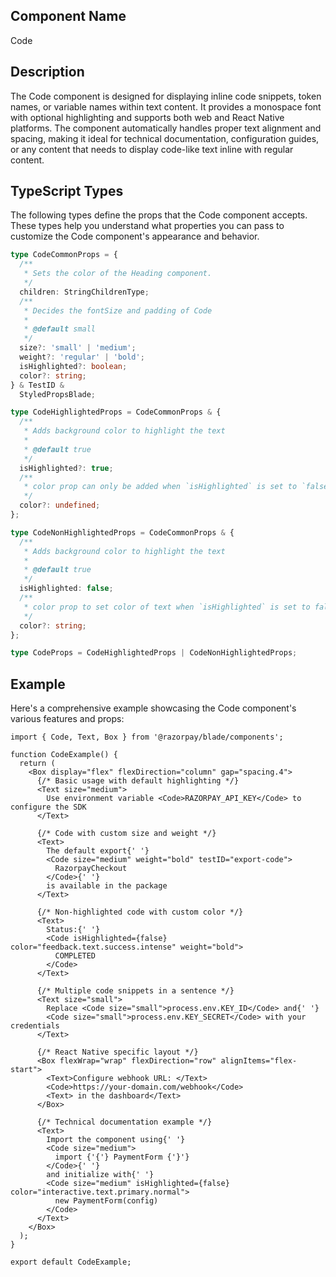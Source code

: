 ## Component Name

Code

## Description

The Code component is designed for displaying inline code snippets, token names, or variable names within text content. It provides a monospace font with optional highlighting and supports both web and React Native platforms. The component automatically handles proper text alignment and spacing, making it ideal for technical documentation, configuration guides, or any content that needs to display code-like text inline with regular content.

## TypeScript Types

The following types define the props that the Code component accepts. These types help you understand what properties you can pass to customize the Code component's appearance and behavior.

```typescript
type CodeCommonProps = {
  /**
   * Sets the color of the Heading component.
   */
  children: StringChildrenType;
  /**
   * Decides the fontSize and padding of Code
   *
   * @default small
   */
  size?: 'small' | 'medium';
  weight?: 'regular' | 'bold';
  isHighlighted?: boolean;
  color?: string;
} & TestID &
  StyledPropsBlade;

type CodeHighlightedProps = CodeCommonProps & {
  /**
   * Adds background color to highlight the text
   *
   * @default true
   */
  isHighlighted?: true;
  /**
   * color prop can only be added when `isHighlighted` is set to `false`
   */
  color?: undefined;
};

type CodeNonHighlightedProps = CodeCommonProps & {
  /**
   * Adds background color to highlight the text
   *
   * @default true
   */
  isHighlighted: false;
  /**
   * color prop to set color of text when `isHighlighted` is set to false
   */
  color?: string;
};

type CodeProps = CodeHighlightedProps | CodeNonHighlightedProps;
```

## Example

Here's a comprehensive example showcasing the Code component's various features and props:

```tsx
import { Code, Text, Box } from '@razorpay/blade/components';

function CodeExample() {
  return (
    <Box display="flex" flexDirection="column" gap="spacing.4">
      {/* Basic usage with default highlighting */}
      <Text size="medium">
        Use environment variable <Code>RAZORPAY_API_KEY</Code> to configure the SDK
      </Text>

      {/* Code with custom size and weight */}
      <Text>
        The default export{' '}
        <Code size="medium" weight="bold" testID="export-code">
          RazorpayCheckout
        </Code>{' '}
        is available in the package
      </Text>

      {/* Non-highlighted code with custom color */}
      <Text>
        Status:{' '}
        <Code isHighlighted={false} color="feedback.text.success.intense" weight="bold">
          COMPLETED
        </Code>
      </Text>

      {/* Multiple code snippets in a sentence */}
      <Text size="small">
        Replace <Code size="small">process.env.KEY_ID</Code> and{' '}
        <Code size="small">process.env.KEY_SECRET</Code> with your credentials
      </Text>

      {/* React Native specific layout */}
      <Box flexWrap="wrap" flexDirection="row" alignItems="flex-start">
        <Text>Configure webhook URL: </Text>
        <Code>https://your-domain.com/webhook</Code>
        <Text> in the dashboard</Text>
      </Box>

      {/* Technical documentation example */}
      <Text>
        Import the component using{' '}
        <Code size="medium">
          import {'{'} PaymentForm {'}'}
        </Code>{' '}
        and initialize with{' '}
        <Code size="medium" isHighlighted={false} color="interactive.text.primary.normal">
          new PaymentForm(config)
        </Code>
      </Text>
    </Box>
  );
}

export default CodeExample;
```
